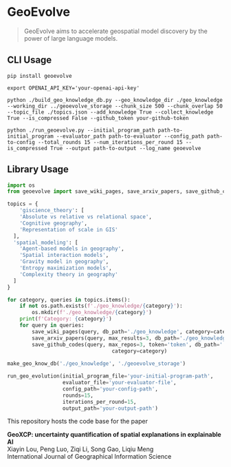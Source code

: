 # GeoEvolve
> GeoEvolve aims to accelerate geospatial model discovery by the power of large language models.

## CLI Usage
```shell
pip install geoevolve

export OPENAI_API_KEY='your-openai-api-key'

python ./build_geo_knowledge_db.py --geo_knowledge_dir ./geo_knowledge --working_dir ../geoevolve_storage --chunk_size 500 --chunk_overlap 50 --topic_file ./topics.json --add_knowledge True --collect_knowledge True --is_compressed False --github_token your-github-token

python ./run_geoevolve.py --initial_program_path path-to-initial_program --evaluator_path path-to-evaluator --config_path path-to-config --total_rounds 15 --num_iterations_per_round 15 --is_compressed True --output path-to-output --log_name geoevolve
```

## Library Usage
```python
import os
from geoevolve import save_wiki_pages, save_arxiv_papers, save_github_codes, make_geo_know_db, run_geo_evolution

topics = {
    'giscience_theory': [
    'Absolute vs relative vs relational space',
    'Cognitive geography',
    'Representation of scale in GIS'
  ],
  'spatial_modeling': [
    'Agent-based models in geography',
    'Spatial interaction models',
    'Gravity model in geography',
    'Entropy maximization models',
    'Complexity theory in geography'
  ]
}

for category, queries in topics.items():
    if not os.path.exists(f'./geo_knowledge/{category}'):
        os.mkdir(f'./geo_knowledge/{category}')
    print(f'Category: {category}')
    for query in queries:
        save_wiki_pages(query, db_path='./geo_knowledge', category=category)
        save_arxiv_papers(query, max_results=3, db_path='./geo_knowledge', category=category)
        save_github_codes(query, max_repos=3, token='token', db_path='./geo_knowledge',
                                  category=category)
    
make_geo_know_db('./geo_knowledge', './geoevolve_storage')

run_geo_evolution(initial_program_file='your-initial-program-path',
                  evaluator_file='your-evaluator-file',
                  config_path='your-config-path',
                  rounds=15,
                  iterations_per_round=15,
                  output_path='your-output-path')

```

This repository hosts the code base for the paper

**GeoXCP: uncertainty quantification of spatial explanations in explainable AI** <br>
Xiayin Lou, Peng Luo, Ziqi Li, Song Gao, Liqiu Meng <br>
International Journal of Geographical Information Science <br>
